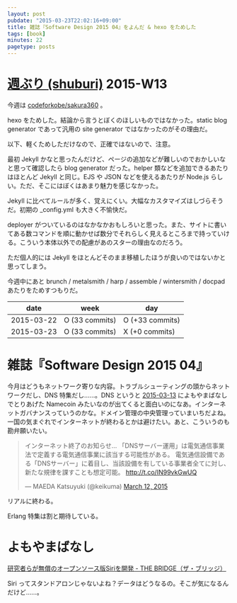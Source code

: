 ```yaml
---
layout: post
pubdate: "2015-03-23T22:02:16+09:00"
title: 雑誌『Software Design 2015 04』をよんだ & hexo をためした
tags: [book]
minutes: 22
pagetype: posts
---
```

# [週ぶり (shuburi)][shuburi] 2015-W13

今週は [codeforkobe/sakura360][] 。

hexo をためした。結論から言うとぼくのほしいものではなかった。static blog generator であって汎用の site generator ではなかったのがその理由だ。

以下、軽くためしただけなので、正確ではないので、注意。

最初 Jekyll かなと思ったんだけど、ページの追加などが難しいのでおかしいなと思って確認したら blog generator だった。helper 類などを追加できるあたりはほとんど Jekyll と同じ。EJS や JSON などを使えるあたりが Node.js らしい。ただ、そこにはぼくはあまり魅力を感じなかった。

Jekyll に比べてルールが多く、覚えにくい。大幅なカスタマイズはしづらそうだ。初期の _config.yml も大きく不愉快だ。

deployer がついているのはなかなかおもしろいと思った。また、サイトに書いてある数コマンドを順に動かせば数分でそれらしく見えるところまで持っていける。こういう本体以外での配慮があのスターの理由なのだろう。

ただ個人的には Jekyll をほとんどそのまま移植したほうが良いのではないかと思ってしまう。

今週中にあと brunch / metalsmith / harp / assemble / wintersmith / docpad あたりをためすつもりだ。

date       | week           | day
-----------|----------------|-----------------
2015-03-22 | O (33 commits) | O (+33 commits)
2015-03-23 | O (33 commits) | X (+0 commits)

# 雑誌『Software Design 2015 04』

今月はどうもネットワーク寄りな内容。トラブルシューティングの頭からネットワークだし、DNS 特集だし……。DNS というと [2015-03-13][] によもやまばなしでとりあげた Namecoin みたいなのが出てくると面白いのになあ。インターネットガバナンスっていうのかな。ドメイン管理の中央管理っていまいちだよね。一国の気まぐれでインターネットが終わるとかは避けたい。あと、こういうのも勘弁願いたい。

<blockquote class="twitter-tweet" lang="en"><p>インターネット終了のお知らせ…&#10;「DNSサーバー運用」は電気通信事業法で定義する電気通信事業に該当する可能性がある。&#10;電気通信設備である「DNSサーバー」に着目し、当該設備を有している事業者全てに対し、新たな規律を課すことも想定可能。&#10;<a href="http://t.co/IN99vkGwUQ">http://t.co/IN99vkGwUQ</a></p>&mdash; MAEDA Katsuyuki (@keikuma) <a href="https://twitter.com/keikuma/status/575867160498585601">March 12, 2015</a></blockquote>
<script async src="//platform.twitter.com/widgets.js" charset="utf-8"></script>

リアルに終わる。

Erlang 特集は割と期待している。

# よもやまばなし

[研究者らが無償のオープンソース版Siriを開発 - THE BRIDGE（ザ・ブリッジ）](http://thebridge.jp/2015/03/researchers-just-built-a-free-open-source-version-of-siri)

Siri ってスタンドアロンじゃないよね？データはどうなるの。そこが気になるんだけど……。

[shuburi]: http://shuburi.org
[codeforkobe/sakura360]: https://github.com/codeforkobe/sakura360
[2015-03-13]: http://blog.bouzuya.net/2015/03/13/
